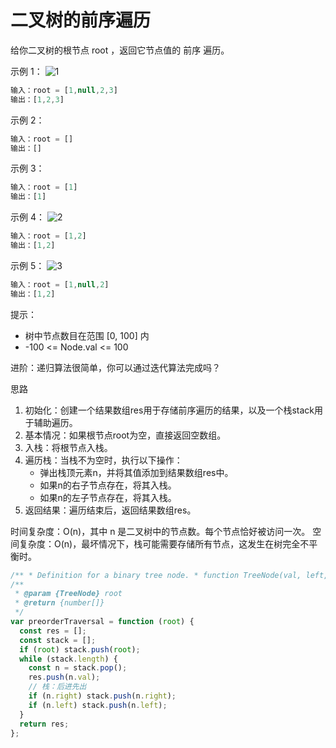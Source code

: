 # 二叉树的前序遍历

给你二叉树的根节点 root ，返回它节点值的 前序 遍历。

示例 1：
![1](https://assets.leetcode.com/uploads/2020/09/15/inorder_1.jpg)

```javascript
输入：root = [1,null,2,3]
输出：[1,2,3]
```

示例 2：

```javascript
输入：root = []
输出：[]
```

示例 3：

```javascript
输入：root = [1]
输出：[1]
```

示例 4：
![2](https://assets.leetcode.com/uploads/2020/09/15/inorder_5.jpg)

```javascript
输入：root = [1,2]
输出：[1,2]
```

示例 5：
![3](https://assets.leetcode.com/uploads/2020/09/15/inorder_4.jpg)

```javascript
输入：root = [1,null,2]
输出：[1,2]
```

提示：

- 树中节点数目在范围 [0, 100] 内
- -100 <= Node.val <= 100

进阶：递归算法很简单，你可以通过迭代算法完成吗？

思路
1. 初始化：创建一个结果数组res用于存储前序遍历的结果，以及一个栈stack用于辅助遍历。
2. 基本情况：如果根节点root为空，直接返回空数组。
3. 入栈：将根节点入栈。
4. 遍历栈：当栈不为空时，执行以下操作：
    - 弹出栈顶元素n，并将其值添加到结果数组res中。
    - 如果n的右子节点存在，将其入栈。
    - 如果n的左子节点存在，将其入栈。
5. 返回结果：遍历结束后，返回结果数组res。

时间复杂度：O(n)，其中 n 是二叉树中的节点数。每个节点恰好被访问一次。
空间复杂度：O(n)，最坏情况下，栈可能需要存储所有节点，这发生在树完全不平衡时。

```javascript
/** * Definition for a binary tree node. * function TreeNode(val, left, right) { * this.val = (val===undefined ? 0 : val) * this.left = (left===undefined ? null : left) * this.right = (right===undefined ? null : right) * } */
/**
 * @param {TreeNode} root
 * @return {number[]}
 */
var preorderTraversal = function (root) {
  const res = [];
  const stack = [];
  if (root) stack.push(root);
  while (stack.length) {
    const n = stack.pop();
    res.push(n.val);
    // 栈：后进先出
    if (n.right) stack.push(n.right);
    if (n.left) stack.push(n.left);
  }
  return res;
};
```
